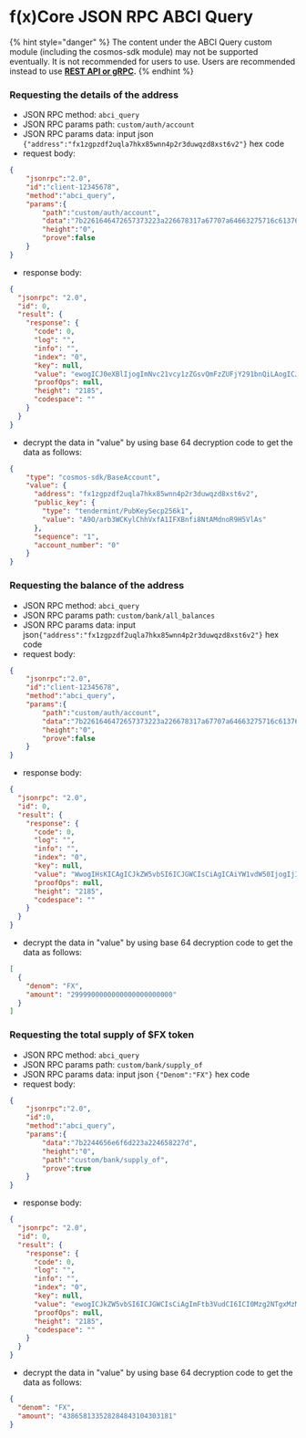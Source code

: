 # f(x)Core JSON RPC ABCI Query

{% hint style="danger" %}
The content under the ABCI Query custom module (including the cosmos-sdk module) may not be supported eventually. It is not recommended for users to use. Users are recommended instead to use [**REST API or gRPC**](rest\_api.md)**.**
{% endhint %}

### Requesting the details of the address

* JSON RPC method: `abci_query`
* JSON RPC params path: `custom/auth/account`
* JSON RPC params data: input json `{"address":"fx1zgpzdf2uqla7hkx85wnn4p2r3duwqzd8xst6v2"}` hex code
* request body:

```json
{
    "jsonrpc":"2.0",
    "id":"client-12345678",
    "method":"abci_query",
    "params":{
        "path":"custom/auth/account",
        "data":"7b2261646472657373223a226678317a67707a64663275716c6137686b783835776e6e3470327233647577717a6438787374367632227d",
        "height":"0",
        "prove":false
    }
}
```

* response body:

```json
{
  "jsonrpc": "2.0",
  "id": 0,
  "result": {
    "response": {
      "code": 0,
      "log": "",
      "info": "",
      "index": "0",
      "key": null,
      "value": "ewogICJ0eXBlIjogImNvc21vcy1zZGsvQmFzZUFjY291bnQiLAogICJ2YWx1ZSI6IHsKICAgICJhZGRyZXNzIjogImZ4MXpncHpkZjJ1cWxhN2hreDg1d25uNHAycjNkdXdxemQ4eHN0NnYyIiwKICAgICJwdWJsaWNfa2V5IjogewogICAgICAidHlwZSI6ICJ0ZW5kZXJtaW50L1B1YktleVNlY3AyNTZrMSIsCiAgICAgICJ2YWx1ZSI6ICJBOU8vYXJiM1dDS3lsQ2hoVnhmQTFJRlhCbmZpOE50QU1kbm9SOUg1VmxBcyIKICAgIH0sCiAgICAic2VxdWVuY2UiOiAiMSIKICB9Cn0=",
      "proofOps": null,
      "height": "2185",
      "codespace": ""
    }
  }
}
```

* decrypt the data in "value" by using base 64 decryption code to get the data as follows:

```json
{
    "type": "cosmos-sdk/BaseAccount",
    "value": {
      "address": "fx1zgpzdf2uqla7hkx85wnn4p2r3duwqzd8xst6v2",
      "public_key": {
        "type": "tendermint/PubKeySecp256k1",
        "value": "A9O/arb3WCKylChhVxfA1IFXBnfi8NtAMdnoR9H5VlAs"
      },
      "sequence": "1",
      "account_number": "0"
    }
}
```

### Requesting the balance of the address

* JSON RPC method: `abci_query`
* JSON RPC params path: `custom/bank/all_balances`
* JSON RPC params data: input json`{"address":"fx1zgpzdf2uqla7hkx85wnn4p2r3duwqzd8xst6v2"}` hex code
* request body:

```json
{
    "jsonrpc":"2.0",
    "id":"client-12345678",
    "method":"abci_query",
    "params":{
        "path":"custom/auth/account",
        "data":"7b2261646472657373223a226678317a67707a64663275716c6137686b783835776e6e3470327233647577717a6438787374367632227d",
        "height":"0",
        "prove":false
    }
}
```

* response body:

```json
{
  "jsonrpc": "2.0",
  "id": 0,
  "result": {
    "response": {
      "code": 0,
      "log": "",
      "info": "",
      "index": "0",
      "key": null,
      "value": "WwogIHsKICAgICJkZW5vbSI6ICJGWCIsCiAgICAiYW1vdW50IjogIjI5OTk5MDAwMDAwMDAwMDAwMDAwMDAwMDAiCiAgfQpd",
      "proofOps": null,
      "height": "2185",
      "codespace": ""
    }
  }
}
```

* decrypt the data in "value" by using base 64 decryption code to get the data as follows:

```json
[
  {
    "denom": "FX",
    "amount": "2999900000000000000000000"
  }
]
```

### Requesting the total supply of $FX token

* JSON RPC method: `abci_query`
* JSON RPC params path: `custom/bank/supply_of`
* JSON RPC params data: input json `{"Denom":"FX"}` hex code
* request body:

```json
{
    "jsonrpc":"2.0",
    "id":0,
    "method":"abci_query",
    "params":{
        "data":"7b2244656e6f6d223a224658227d",
        "height":"0",
        "path":"custom/bank/supply_of",
        "prove":true
    }
}
```

* response body:

```json
{
  "jsonrpc": "2.0",
  "id": 0,
  "result": {
    "response": {
      "code": 0,
      "log": "",
      "info": "",
      "index": "0",
      "key": null,
      "value": "ewogICJkZW5vbSI6ICJGWCIsCiAgImFtb3VudCI6ICI0Mzg2NTgxMzM1MjgyODQ4NDMxMDQzMDMxODEiCn0",
      "proofOps": null,
      "height": "2185",
      "codespace": ""
    }
  }
}
```

* decrypt the data in "value" by using base 64 decryption code to get the data as follows:

```json
{
  "denom": "FX",
  "amount": "438658133528284843104303181"
}
```
